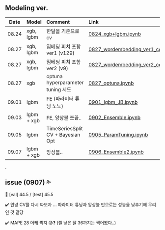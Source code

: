 ## Modeling ver. 
|Date|Model|Comment|Link|
|:---:|:---|:---|:---|
|08.24|xgb, lgbm|한달을 기준으로 cv|[0824_xgb+lgbm.ipynb](https://github.com/cryingjin/Shopping_GG/blob/jbeen2/Modeling/0824_xgb%2Blgbm_JB.ipynb)|
|08.27|xgb, lgbm|임베딩 피쳐 포함 ver1 (v129)|[0827_wordembedding_ver1_colab.ipynb](https://github.com/cryingjin/Shopping_GG/blob/jbeen2/Modeling/0827_wordembedding_ver1_colab.ipynb)|
|08.27|xgb, lgbm|임베딩 피쳐 포함 ver2 (v9)|[0827_wordembedding_ver2_colab.ipynb](https://github.com/cryingjin/Shopping_GG/blob/jbeen2/Modeling/0827_wordembedding_ver2_colab.ipynb)|
|08.27|xgb|optuna hyperparameter tuning 시도|[0827_optuna.ipynb](https://github.com/cryingjin/Shopping_GG/blob/jbeen2/Modeling/0827_optuna.ipynb)|
|09.01|lgbm|FE (파라미터 튜닝 노노)|[0901_lgbm_JB.ipynb](https://github.com/cryingjin/Shopping_GG/blob/jbeen2/Modeling/0901_lgbm_JB.ipynb)|
|09.03|lgbm + xgb|FE, 앙상블 쪼끔..|[0902_Ensemble.ipynb](https://github.com/cryingjin/Shopping_GG/blob/jbeen2/Modeling/0902_Ensemble.ipynb)|
|09.05|lgbm|TimeSeriesSplit CV + Bayesian Opt|[0905_ParamTuning.ipynb](https://github.com/cryingjin/Shopping_GG/blob/jbeen2/Modeling/0905_ParamTuning.ipynb)|
|09.07|lgbm + xgb|앙상블.. |[0906_Ensemble2.ipynb](https://github.com/cryingjin/Shopping_GG/blob/jbeen2/Modeling/0906_Ensemble2.ipynb)|


.



## issue (0907) :sweat_drops:
   
   
:star2: [val] 44.5 / [test] 45.5           


:heavy_check_mark: 언넝 CV를 다시 짜보자 ... 파라미터 튜닝과 앙상블 만으로는 성능을 낮추기에 무리인 것 같당                    


:heavy_check_mark: MAPE 28 어케 찍지 :sweat::question: (젤 낮은 달 36까지는 찍어봤다..)               

